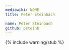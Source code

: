 ```yaml
---
mediawiki: NONE
title: Peter Steinbach

name: Peter Steinbach
github: psteinb
---
```


{% include warning/stub %}
